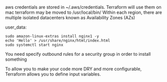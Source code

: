 aws credentials are stored in ~/.aws/credentials. Terraform will use them
on mac terraform may be moved to /usr/local/bin/
Within each region, there are multiple isolated datacenters
known as Availability Zones (AZs)

user_data:
```
sudo amazon-linux-extras install nginx1 -y
echo 'Hello' > /usr/share/nginx/html/index.html 
sudo systemctl start nginx
```
You need specify outbound rules for a security group in order to install something

To allow you to make your code more DRY and more configurable, Terraform allows you to define input variables.


